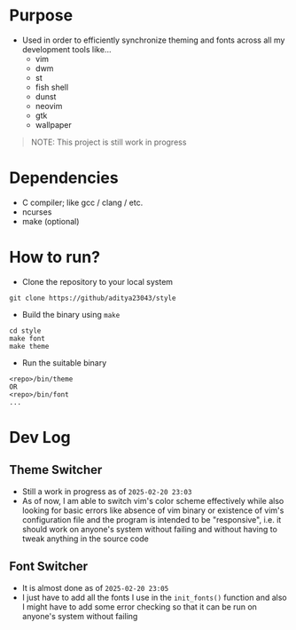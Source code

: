 # Purpose
- Used in order to efficiently synchronize theming and fonts across all my development tools like...
    - vim
    - dwm
    - st
    - fish shell
    - dunst
    - neovim
    - gtk
    - wallpaper

> NOTE: This project is still work in progress

# Dependencies
- C compiler; like gcc / clang / etc.
- ncurses
- make (optional)

# How to run?
- Clone the repository to your local system
```
git clone https://github/aditya23043/style
```
- Build the binary using `make`
```
cd style
make font
make theme
```
- Run the suitable binary
```
<repo>/bin/theme
OR
<repo>/bin/font
...
```

# Dev Log
## Theme Switcher
- Still a work in progress as of `2025-02-20 23:03`
- As of now, I am able to switch vim's color scheme effectively while also looking for basic errors like absence of vim binary or existence of vim's configuration file and the program is intended to be "responsive", i.e. it should work on anyone's system without failing and without having to tweak anything in the source code

## Font Switcher
- It is almost done as of `2025-02-20 23:05`
- I just have to add all the fonts I use in the `init_fonts()` function and also I might have to add some error checking so that it can be run on anyone's system without failing
